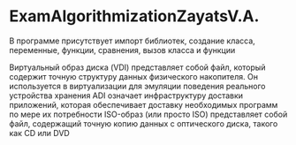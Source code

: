 # ExamAlgorithmizationZayatsV.A.
В программе присутствует импорт библиотек, создание класса, переменные, функции, сравнения, вызов класса и функции

Виртуальный образ диска (VDI) представляет собой файл, который содержит точную структуру данных физического накопителя. Он используется в виртуализации для эмуляции поведения реального устройства хранения
ADI означает инфраструктуру доставки приложений, которая обеспечивает доставку необходимых программ по мере их потребности
ISO-образ (или просто ISO) представляет собой файл, содержащий точную копию данных с оптического диска, такого как CD или DVD
